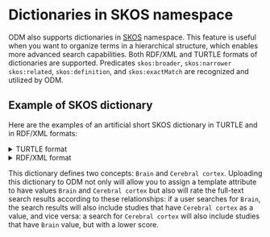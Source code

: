 # Dictionaries in SKOS namespace

ODM also supports dictionaries in [SKOS](https://www.w3.org/2009/08/skos-reference/skos.html) namespace. This feature is
useful when you
want to organize terms in a hierarchical structure, which enables more advanced search capabilities. Both RDF/XML and
TURTLE formats of dictionaries are supported. Predicates `skos:broader`, `skos:narrower` `skos:related`,
`skos:definition`, and `skos:exactMatch` are recognized and utilized by ODM.

## Example of SKOS dictionary

Here are the examples of an artificial short SKOS dictionary in TURTLE and in RDF/XML formats:

<details>
<summary>TURTLE format</summary>

```ttl
@prefix skos: <http://www.w3.org/2004/02/skos/core#> .

<http://vocabulary.boehringer-ingelheim.com/BodySystem/562>
	a skos:Concept ;
	skos:prefLabel "Cerebral cortex"@en .
	
<http://vocabulary.boehringer-ingelheim.com/BodySystem/104>
	a skos:Concept ;
	skos:narrower <http://vocabulary.boehringer-ingelheim.com/BodySystem/562> ;
	skos:prefLabel "Brain"@en .
	
<http://vocabulary.boehringer-ingelheim.com/BodySystem/562> skos:broader <http://vocabulary.boehringer-ingelheim.com/BodySystem/104> .
```

</details>

<details>
<summary>RDF/XML format</summary>

```xml
<?xml version="1.0" encoding="utf-8" ?>
<rdf:RDF xmlns:rdf="http://www.w3.org/1999/02/22-rdf-syntax-ns#"
         xmlns:skos="http://www.w3.org/2004/02/skos/core#">

    <skos:Concept rdf:about="http://vocabulary.boehringer-ingelheim.com/BodySystem/562">
        <skos:prefLabel xml:lang="en">Cerebral cortex</skos:prefLabel>
        <skos:broader>
            <skos:Concept rdf:about="http://vocabulary.boehringer-ingelheim.com/BodySystem/104">
                <skos:narrower rdf:resource="http://vocabulary.boehringer-ingelheim.com/BodySystem/562"/>
                <skos:prefLabel xml:lang="en">Brain</skos:prefLabel>
            </skos:Concept>
        </skos:broader>

    </skos:Concept>

</rdf:RDF>
```

</details>

This dictionary defines two concepts: `Brain` and `Cerebral cortex`. Uploading this dictionary to ODM not only will
allow you
to assign a template attribute to have values `Brain` and `Cerebral cortex` but also will rate the full-text search
results
according to these relationships: if a user searches for `Brain`, the search results will also include studies that have
`Cerebral cortex` as a value, and vice versa: a search for `Cerebral cortex` will also include studies that have `Brain`
value, but with a lower score.
